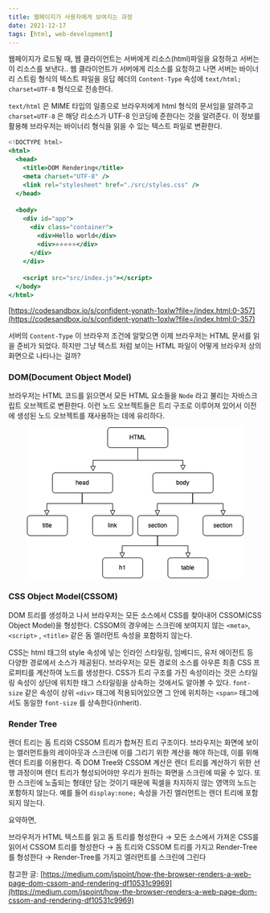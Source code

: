 ```yaml
---
title: 웹페이지가 사용자에게 보여지는 과정
date: 2021-12-17
tags: [html, web-development]
---
```

웹페이지가 로드될 때, 웹 클라이언트는 서버에게 리소스(html)파일을 요청하고 서버는 이 리소스를 보낸다.. 웹 클라이언트가 서버에게 리소스를 요청하고 나면 서버는 바이너리 스트림 형식의 텍스트 파일을 응답 헤더의 `Content-Type` 속성에 `text/html; charset=UTF-8` 형식으로 전송한다. 

`text/html` 은 MIME 타입의 일종으로 브라우저에게 html 형식의 문서임을 알려주고 `charset=UTF-8` 은 해당 리소스가 UTF-8 인코딩에 준한다는 것을 알려준다. 이 정보를 활용해 브라우저는 바이너리 형식을 읽을 수 있는 텍스트 파일로 변환한다. 

```jsx
<!DOCTYPE html>
<html>
  <head>
    <title>DOM Rendering</title>
    <meta charset="UTF-8" />
    <link rel="stylesheet" href="./src/styles.css" />
  </head>

  <body>
    <div id="app">
      <div class="container">
        <div>Hello world</div>
        <div>⭐⭐⭐⭐⭐</div>
      </div>
    </div>

    <script src="src/index.js"></script>
  </body>
</html>
```

[https://codesandbox.io/s/confident-yonath-1oxlw?file=/index.html:0-357](https://codesandbox.io/s/confident-yonath-1oxlw?file=/index.html:0-357)

서버의 `Content-Type` 이 브라우저 조건에 알맞으면 이제 브라우저는 HTML 문서를 읽을 준비가 되었다. 하지만 그냥 텍스트 처럼 보이는 HTML 파일이 어떻게 브라우저 상의 화면으로 나타나는 걸까?

### DOM(Document Object Model)

브라우저는 HTML 코드를 읽으면서 모든 HTML 요소들을  `Node` 라고 불리는 자바스크립트 오브젝트로 변환한다. 이런 노드 오브젝트들은 트리 구조로 이루어져 있어서 이전에 생성된 노드 오브젝트를 재사용하는 데에 유리하다. 

<p align="center">
<img src="../../static/media/blog/domtree.png" alt="Dom Tree"></p>

### CSS Object Model(CSSOM)

DOM 트리를 생성하고 나서 브라우저는 모든 소스에서 CSS를 찾아내어 CSSOM(CSS Object Model)을 형성한다. CSSOM의 경우에는 스크린에 보여지지 않는 `<meta>`, `<script>` , `<title>` 같은 돔 엘러먼트 속성을 포함하지 않는다.

CSS는 html 태그의 style 속성에 넣는 인라인 스타일링, 임베디드, 유저 에이전트 등 다양한 경로에서 소스가 제공된다. 브라우저는 모든 경로의 소스를 아우른 최종 CSS 프로퍼티를 계산하여 노드를 생성한다. CSS가 트리 구조를 가진 속성이라는 것은 스타일링 속성이 상단에 위치한 태그 스타일링을 상속하는 것에서도 알아볼 수 있다. `font-size` 같은 속성이 상위 `<div>` 태그에 적용되어있으면 그 안에 위치하는 `<span>` 태그에서도 동일한 `font-size` 를 상속한다(inherit).

### Render Tree

렌더 트리는 돔 트리와 CSSOM 트리가 합쳐진 트리 구조이다. 브라우저는 화면에 보이는 엘러먼트들의 레이아웃과 스크린에 이를 그리기 위한 계산을 해야 하는데, 이를 위해 렌더 트리를 이용한다. 즉 DOM Tree와 CSSOM 계산은 렌더 트리를 계산하기 위한 선행 과정이며 렌더 트리가 형성되어야만 우리가 원하는 화면을 스크린에 띠울 수 있다. 또한 스크린에 노출되는 형태만 담는 것이기 때문에 픽셀을 차지하지 않는 영역의 노드는 포함하지 않는다. 예를 들어 `display:none;` 속성을 가진 엘러먼트는 렌더 트리에 포함되지 않는다.

요약하면,

브라우저가 HTML 텍스트를 읽고 돔 트리를 형성한다 → 모든 소스에서 가져온 CSS를 읽어서 CSSOM 트리를 형성한다 → 돔 트리와 CSSOM 트리를 가지고 Render-Tree를 형성한다 → Render-Tree를 가지고 엘러먼트를 스크린에 그린다

참고한 글: [https://medium.com/jspoint/how-the-browser-renders-a-web-page-dom-cssom-and-rendering-df10531c9969](https://medium.com/jspoint/how-the-browser-renders-a-web-page-dom-cssom-and-rendering-df10531c9969)